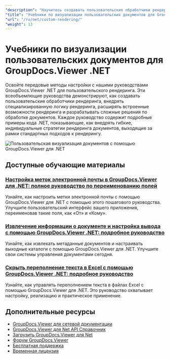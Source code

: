 ```yaml
---
"description": "Научитесь создавать пользовательские обработчики рендеринга, реализовывать специализированную логику рендеринга и расширять возможности GroupDocs.Viewer в .NET."
"title": "Учебники по визуализации пользовательских документов для GroupDocs.Viewer .NET"
"url": "/ru/net/custom-rendering/"
"weight": 13
---
```


# Учебники по визуализации пользовательских документов для GroupDocs.Viewer .NET

Освойте передовые методы настройки с нашими руководствами GroupDocs.Viewer .NET для пользовательского рендеринга. Эти всеобъемлющие руководства демонстрируют, как создавать пользовательские обработчики рендеринга, внедрять специализированную логику рендеринга, расширять встроенные возможности рендеринга и разрабатывать сложные решения по обработке документов. Каждое руководство содержит подробные примеры кода .NET, показывающие, как внедрять гибкие, индивидуальные стратегии рендеринга документов, выходящие за рамки стандартных подходов к рендерингу.

![Пользовательская визуализация документов с помощью GroupDocs.Viewer для .NET](/viewer/custom-rendering/image.png)

## Доступные обучающие материалы

### [Настройка меток электронной почты в GroupDocs.Viewer для .NET: полное руководство по переименованию полей](./customize-email-labels-groupdocs-viewer-dotnet/)
Узнайте, как настроить метки электронной почты с помощью GroupDocs.Viewer для .NET с помощью этого пошагового руководства. Улучшите пользовательский интерфейс вашего приложения, переименовав такие поля, как «От» и «Кому».

### [Извлечение информации о документе и настройка вывода с помощью GroupDocs.Viewer .NET: подробное руководство](./groupdocs-viewer-net-extract-info-customize-output/)
Узнайте, как извлекать метаданные документов и настраивать выходные каталоги с помощью GroupDocs.Viewer для .NET. Улучшите свои системы управления документами сегодня.

### [Скрыть переполнение текста в Excel с помощью GroupDocs.Viewer .NET: подробное руководство](./groupdocs-viewer-dot-net-text-overflow-excel/)
Узнайте, как управлять переполнением текста в файлах Excel с помощью GroupDocs.Viewer для .NET. Это руководство охватывает настройку, реализацию и практическое применение.

## Дополнительные ресурсы

- [GroupDocs.Viewer для сетевой документации](https://docs.groupdocs.com/viewer/net/)
- [GroupDocs.Viewer для Net API Справочник](https://reference.groupdocs.com/viewer/net/)
- [Загрузить GroupDocs.Viewer для Net](https://releases.groupdocs.com/viewer/net/)
- [Форум GroupDocs.Viewer](https://forum.groupdocs.com/c/viewer/9)
- [Бесплатная поддержка](https://forum.groupdocs.com/)
- [Временная лицензия](https://purchase.groupdocs.com/temporary-license/)
